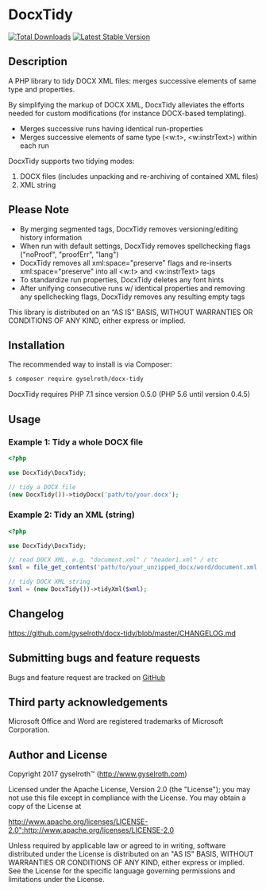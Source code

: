 DocxTidy
========

[![Total Downloads](https://img.shields.io/packagist/dt/gyselroth/docx-tidy.svg)](https://packagist.org/packages/gyselroth/docx-tidy)
[![Latest Stable Version](https://img.shields.io/packagist/v/gyselroth/docx-tidy.svg)](https://packagist.org/packages/gyselroth/docx-tidy)


Description
-----------

A PHP library to tidy DOCX XML files: merges successive elements of same type and properties.

By simplifying the markup of DOCX XML, DocxTidy alleviates the efforts needed for custom modifications (for instance DOCX-based templating).

* Merges successive runs having identical run-properties
* Merges successive elements of same type (&lt;w:t&gt;, &lt;w:instrText&gt;) within each run


DocxTidy supports two tidying modes:

1. DOCX files (includes unpacking and re-archiving of contained XML files)
2. XML string


Please Note
-----------

* By merging segmented tags, DocxTidy removes versioning/editing history information
* When run with default settings, DocxTidy removes spellchecking flags ("noProof", "proofErr", "lang")
* DocxTidy removes all xml:space="preserve" flags and re-inserts xml:space="preserve" into all &lt;w:t&gt; and &lt;w:instrText&gt; tags
* To standardize run properties, DocxTidy deletes any font hints
* After unifying consecutive runs w/ identical properties and removing any spellchecking flags, DocxTidy removes any resulting empty tags

This library is distributed on an “AS IS” BASIS, WITHOUT WARRANTIES OR CONDITIONS OF ANY KIND, 
either express or implied.


Installation
------------

The recommended way to install is via Composer:

```bash
$ composer require gyselroth/docx-tidy
```

DocxTidy requires PHP 7.1 since version 0.5.0 (PHP 5.6 until version 0.4.5)


Usage
-----

### Example 1: Tidy a whole DOCX file

```php
<?php

use DocxTidy\DocxTidy;

// tidy a DOCX file
(new DocxTidy())->tidyDocx('path/to/your.docx');
```

### Example 2: Tidy an XML (string)

```php
<?php

use DocxTidy\DocxTidy;

// read DOCX XML, e.g. "document.xml" / "header1.xml" / etc
$xml = file_get_contents('path/to/your_unzipped_docx/word/document.xml');

// tidy DOCX XML string
$xml = (new DocxTidy())->tidyXml($xml);
```


Changelog
---------

https://github.com/gyselroth/docx-tidy/blob/master/CHANGELOG.md


Submitting bugs and feature requests
------------------------------------

Bugs and feature request are tracked on [GitHub](https://github.com/gyselroth/docx-tidy/issues)


Third party acknowledgements
----------------------------

Microsoft Office and Word are registered trademarks of Microsoft Corporation.


Author and License
------------------

Copyright 2017 gyselroth™ (http://www.gyselroth.com)

Licensed under the Apache License, Version 2.0 (the "License");
you may not use this file except in compliance with the License.
You may obtain a copy of the License at

http://www.apache.org/licenses/LICENSE-2.0":http://www.apache.org/licenses/LICENSE-2.0

Unless required by applicable law or agreed to in writing, software
distributed under the License is distributed on an "AS IS" BASIS,
WITHOUT WARRANTIES OR CONDITIONS OF ANY KIND, either express or implied.
See the License for the specific language governing permissions and
limitations under the License.

